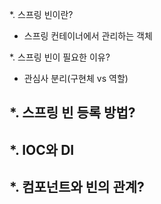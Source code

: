 *. 스프링 빈이란?
  - 스프링 컨테이너에서 관리하는 객체

*. 스프링 빈이 필요한 이유?
  - 관심사 분리(구현체 vs 역할)
  
*. 스프링 빈 등록 방법?
  - 
 

 *. IOC와 DI
   - 
 
*. 컴포넌트와 빈의 관계?
  - 
